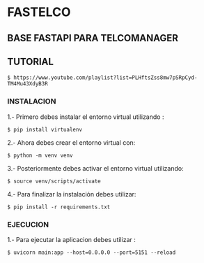 # FASTELCO

## BASE FASTAPI PARA TELCOMANAGER

## TUTORIAL 
```
$ https://www.youtube.com/playlist?list=PLHftsZss8mw7pSRpCyd-TM4Mu43XdyB3R
```

### INSTALACION

1.- Primero debes instalar el entorno virtual utilizando :

```
$ pip install virtualenv
```

2.- Ahora debes crear el entorno virtual con:

```
$ python -m venv venv
```

3.- Posteriormente debes activar el entorno virtual utilizando:

```
$ source venv/scripts/activate
```

4.- Para finalizar la instalación debes utilizar:

```
$ pip install -r requirements.txt
```

### EJECUCION

1.- Para ejecutar la aplicacion debes utilizar :

```
$ uvicorn main:app --host=0.0.0.0 --port=5151 --reload
```

